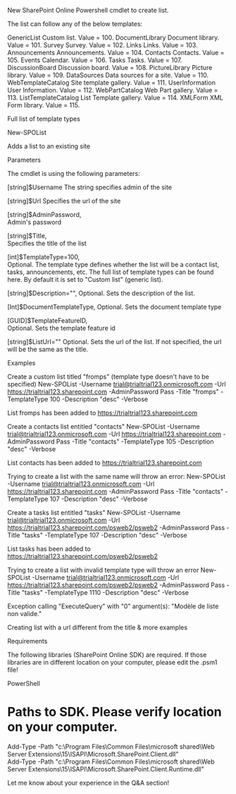 New SharePoint Online Powershell cmdlet to create list.

The list can follow any of the below templates:

 GenericList	Custom list. Value = 100.
 	DocumentLibrary	Document library. Value = 101.
 	Survey	Survey. Value = 102.
 	Links	Links. Value = 103.
 	Announcements	Announcements. Value = 104.
 	Contacts	Contacts. Value = 105.
 	Events	Calendar. Value = 106.
 	Tasks	Tasks. Value = 107.
 	DiscussionBoard	Discussion board. Value = 108.
 	PictureLibrary	Picture library. Value = 109.
 	DataSources	Data sources for a site. Value = 110.
 	WebTemplateCatalog	Site template gallery. Value = 111.
 	UserInformation	User Information. Value = 112.
 	WebPartCatalog	Web Part gallery. Value = 113.
 	ListTemplateCatalog	List Template gallery. Value = 114.
 	XMLForm	XML Form library. Value = 115.
 

 Full list of template types

 

 

New-SPOList

Adds a list to an existing site

 

Parameters

The cmdlet is using the following parameters:

 [string]$Username
The string specifies admin of the site

[string]$Url
Specifies the url of the site

[string]$AdminPassword,       
Admin's password

[string]$Title,      
Specifies the title of the list

[int]$TemplateType=100,  
Optional. The template type defines whether the list will be a contact list, tasks, announcements, etc. The full list of template types can be found here. By default it is set to "Custom list" (generic list).

[string]$Description="", 
Optional. Sets the description of the list.

[Int]$DocumentTemplateType,
Optional. Sets the document template type

[GUID]$TemplateFeatureID,   
Optional. Sets the template feature id

[string]$ListUrl=""
Optional. Sets the url of the list. If not specified, the url will be the same as the title.

 

 

 

Examples 

 

Create a custom list titled "fromps" (template type doesn't have to be specified)
New-SPOList -Username trial@trialtrial123.onmicrosoft.com -Url https://trialtrial123.sharepoint.com -AdminPassword Pass -Title "fromps" -TemplateType 100 -Description "desc" -Verbose

List  fromps  has been added to  https://trialtrial123.sharepoint.com

 

Create a contacts list entitled "contacts"
New-SPOList -Username trial@trialtrial123.onmicrosoft.com -Url https://trialtrial123.sharepoint.com -AdminPassword Pass -Title "contacts" -TemplateType 105 -Description "desc" -Verbose

List  contacts  has been added to  https://trialtrial123.sharepoint.com

 

Trying to create a list with the same name will throw an error:
New-SPOList -Username trial@trialtrial123.onmicrosoft.com -Url https://trialtrial123.sharepoint.com -AdminPassword Pass -Title "contacts" -TemplateType 107 -Description "desc" -Verbose

 



 

Create a tasks list entitled "tasks"
New-SPOList -Username trial@trialtrial123.onmicrosoft.com -Url https://trialtrial123.sharepoint.com/psweb2/psweb2 -AdminPassword Pass -Title "tasks" -TemplateType 107 -Description "desc" -Verbose

List  tasks  has been added to  https://trialtrial123.sharepoint.com/psweb2/psweb2

Trying to create a list with invalid template type will throw an error 
New-SPOList -Username trial@trialtrial123.onmicrosoft.com -Url https://trialtrial123.sharepoint.com/psweb2/psweb2 -AdminPassword Pass -Title "tasks" -TemplateType 1110 -Description "desc" -Verbose

Exception calling "ExecuteQuery" with "0" argument(s): "Modèle de liste non valide."

 



 

 

Creating list with a url different from the title & more examples


 

 

 

Requirements

 

The following libraries (SharePoint Online SDK) are required. If those libraries are in different location on your computer, please edit the .psm1 file!

 

 

PowerShell
# Paths to SDK. Please verify location on your computer.    
Add-Type -Path "c:\Program Files\Common Files\microsoft shared\Web Server Extensions\15\ISAPI\Microsoft.SharePoint.Client.dll"     
Add-Type -Path "c:\Program Files\Common Files\microsoft shared\Web Server Extensions\15\ISAPI\Microsoft.SharePoint.Client.Runtime.dll" 
 
 

 

Let me know about your experience in the Q&A section!
